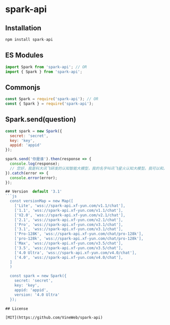 # spark-api

## Installation

```js
npm install spark-api
```

## ES Modules

```js
import Spark from 'spark-api'; // OR 
import { Spark } from 'spark-api';
```

## Commonjs

```js
const Spark = require('spark-api'); // OR
const { Spark } = require('spark-api');
```

## Spark.send(question)

```js
const spark = new Spark({
  secret: 'secret',
  key: 'key',
  appid: 'appid'
});

spark.send('你是谁').then(response => {
  console.log(response); 
  // 您好，我是科大讯飞研发的认知智能大模型，我的名字叫讯飞星火认知大模型。我可以和人类进行自然交流，解答问题，高效完成各领域认知智能需求。
}).catch(error => {
  console.error(error);
});

## Version  default '3.1'
```js 
  const versionMap = new Map([
    ['Lite', 'wss://spark-api.xf-yun.com/v1.1/chat'],
    ['1.1', 'wss://spark-api.xf-yun.com/v1.1/chat'],
    ['V2.0', 'wss://spark-api.xf-yun.com/v2.1/chat'],
    ['2.1', 'wss://spark-api.xf-yun.com/v2.1/chat'],
    ['Pro', 'wss://spark-api.xf-yun.com/v3.1/chat'],
    ['3.1', 'wss://spark-api.xf-yun.com/v3.1/chat'],
    ['Pro-128K', 'wss://spark-api.xf-yun.com/chat/pro-128k'],
    ['pro-128k', 'wss://spark-api.xf-yun.com/chat/pro-128k'],
    ['Max', 'wss://spark-api.xf-yun.com/v3.5/chat'],
    ['3.5', 'wss://spark-api.xf-yun.com/v3.5/chat'],
    ['4.0 Ultra', 'wss://spark-api.xf-yun.com/v4.0/chat'],
    ['4.0', 'wss://spark-api.xf-yun.com/v4.0/chat'],
  ]
  )

  const spark = new Spark({
    secret: 'secret',
    key: 'key',
    appid: 'appid',
    version: '4.0 Ultra'
  });
```

```
## License

[MIT](https://github.com/VineWeb/spark-api)
